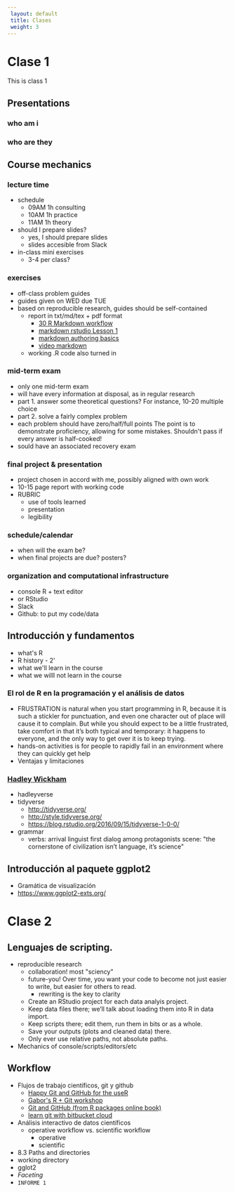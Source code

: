 ```yaml
---
 layout: default
 title: Clases
 weight: 3
---
```



# Clase 1

This is class 1


## Presentations


### who am i


### who are they


## Course mechanics


### lecture time

-   schedule
    -   09AM 1h consulting
    -   10AM 1h practice
    -   11AM 1h theory
-   should I prepare slides?
    -   yes, I should prepare slides
    -   slides accesible from Slack
-   in-class mini exercises
    -   3-4 per class?


### exercises

-   off-class problem guides
-   guides given on WED due TUE
-   based on reproducible research, guides should be self-contained
    -   report in txt/md/tex + pdf format
        -   [30 R Markdown workflow](http://r4ds.had.co.nz/r-markdown-workflow.html)
        -   [markdown rstudio Lesson 1](http://rmarkdown.rstudio.com/lesson-1.html)
        -   [markdown authoring basics](http://rmarkdown.rstudio.com/authoring_basics.html)
        -   [video markdown](https://youtu.be/hAyze9cEdZA)
    -   working .R code also turned in


### mid-term exam

-   only one mid-term exam
-   will have every information at disposal, as in regular research
-   part 1. answer some theoretical questions? For instance, 10-20 multiple choice
-   part 2. solve a fairly complex problem
-   each problem should have zero/half/full points The point is to demonstrate proficiency, allowing
    for some mistakes. Shouldn't pass if every answer is half-cooked!
-   sould have an associated recovery exam


### final project & presentation

-   project chosen in accord with me, possibly aligned with own work
-   10-15 page report with working code
-   RUBRIC
    -   use of tools learned
    -   presentation
    -   legibility


### schedule/calendar

-   when will the exam be?
-   when final projects are due? posters?


### organization and computational infrastructure

-   console R + text editor
-   or RStudio
-   Slack
-   Github: to put my code/data


## Introducción y fundamentos

-   what's R
-   R history - 2'
-   what we'll learn in the course
-   what we willl not learn in the course


### El rol de R en la programación y el análisis de datos

-   FRUSTRATION is natural when you start programming in R, because it is such a stickler for
    punctuation, and even one character out of place will cause it to complain. But while you should
    expect to be a little frustrated, take comfort in that it’s both typical and temporary: it happens
    to everyone, and the only way to get over it is to keep trying.
-   hands-on activities is for people to rapidly fail in an environment where they can quickly get
    help
-   Ventajas y limitaciones


### [Hadley Wickham](http://hadley.nz/)

-   hadleyverse
-   tidyverse
    -   <http://tidyverse.org/>
    -   <http://style.tidyverse.org/>
    -   <https://blog.rstudio.org/2016/09/15/tidyverse-1-0-0/>
-   grammar
    -   verbs: arrival linguist first dialog among protagonists scene: "the cornerstone of civilization isn’t language, it’s science"


## Introducción al paquete ggplot2

-   Gramática de visualización
-   <https://www.ggplot2-exts.org/>


# Clase 2


## Lenguajes de scripting.

-   reproducible research
    -   collaboration! most "sciency"
    -   future-you! Over time, you want your code to become not just easier to write, but easier for others to read.
        -   rewriting is the key to clarity
    -   Create an RStudio project for each data analyis project.
    -   Keep data files there; we’ll talk about loading them into R in data import.
    -   Keep scripts there; edit them, run them in bits or as a whole.
    -   Save your outputs (plots and cleaned data) there.
    -   Only ever use relative paths, not absolute paths.
-   Mechanics of console/scripts/editors/etc


## Workflow

-   Flujos de trabajo científicos, git y github
    -   [Happy Git and GitHub for the useR](http://happygitwithr.com/big-picture.html)
    -   [Gabor's R + Git workshop](https://github.com/MangoTheCat/github-workshop)
    -   [Git and GitHub (from R packages online book)](http://r-pkgs.had.co.nz/git.html)
    -   [learn git with bitbucket cloud](https://www.atlassian.com/git/tutorials/learn-git-with-bitbucket-cloud)
-   Análisis interactivo de datos científicos
    -   operative workflow vs. scientific workflow
        -   operative
        -   scientific
-   8.3 Paths and directories
-   working directory
-   gglot2
-   *Faceting*
-   `INFORME 1`

